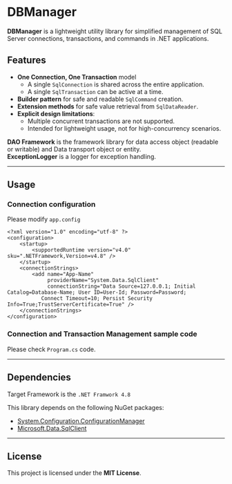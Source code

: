 # DBManager

**DBManager** is a lightweight utility library for simplified management of SQL Server connections, transactions, and commands in .NET applications.

## Features

- **One Connection, One Transaction** model  
  - A single `SqlConnection` is shared across the entire application.  
  - A single `SqlTransaction` can be active at a time.  
- **Builder pattern** for safe and readable `SqlCommand` creation.  
- **Extension methods** for safe value retrieval from `SqlDataReader`.  
- **Explicit design limitations**:  
  - Multiple concurrent transactions are not supported.  
  - Intended for lightweight usage, not for high-concurrency scenarios.  

**DAO Framework** is the framework library for data access object (readable or writable) and Data transport object or entity.  
**ExceptionLogger** is a logger for exception handling.  

---

## Usage
### Connection configuration
Please modify `app.config`
```
<?xml version="1.0" encoding="utf-8" ?>
<configuration>
    <startup> 
        <supportedRuntime version="v4.0" sku=".NETFramework,Version=v4.8" />
    </startup>
	<connectionStrings>
		<add name="App-Name"
			 providerName="System.Data.SqlClient"
			 connectionString="Data Source=127.0.0.1; Initial Catalog=Database-Name; User ID=User-Id; Password=Password;
           Connect Timeout=10; Persist Security Info=True;TrustServerCertificate=True" />
	</connectionStrings>
</configuration>
```

### Connection and Transaction Management sample code
Please check `Program.cs` code.

---

## Dependencies

Target Framework is the `.NET Framwork 4.8`

This library depends on the following NuGet packages:

- [System.Configuration.ConfigurationManager](https://www.nuget.org/packages/System.Configuration.ConfigurationManager/)  
- [Microsoft.Data.SqlClient](https://www.nuget.org/packages/Microsoft.Data.SqlClient/)  

---

## License

This project is licensed under the **MIT License**.  

